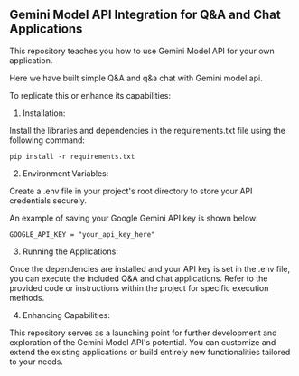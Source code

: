 ## Gemini Model API Integration for Q&A and Chat Applications

This repository teaches you how to use Gemini Model API for your own application.

Here we have built simple Q&A and q&a chat with Gemini model api.

To replicate this or enhance its capabilities:

1. Installation:

Install the libraries and dependencies in the requirements.txt file using the following command:

    pip install -r requirements.txt

2. Environment Variables:

Create a .env file in your project's root directory to store your API credentials securely.

An example of saving your Google Gemini API key is shown below:

    GOOGLE_API_KEY = "your_api_key_here"


3. Running the Applications:

Once the dependencies are installed and your API key is set in the .env file, you can execute the included Q&A and chat applications. Refer to the provided code or instructions within the project for specific execution methods.

4. Enhancing Capabilities:

This repository serves as a launching point for further development and exploration of the Gemini Model API's potential. You can customize and extend the existing applications or build entirely new functionalities tailored to your needs.
